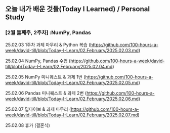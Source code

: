 ## 오늘 내가 배운 것들(Today I Learned) / Personal Study

### [2월 둘째주, 2주차] :NumPy, Pandas

25.02.03 1주차 과제 마무리 & Python 복습 (https://github.com/100-hours-a-week/david-till/blob/Today-I-Learn/02.February/2025.02.03.md)

25.02.04 NumPy, Pandas 수업 (https://github.com/100-hours-a-week/david-till/blob/Today-I-Learn/02.February/2025.02.04.md)

25.02.05 NumPy 미니퀘스트 & 과제 1번 (https://github.com/100-hours-a-week/david-till/blob/Today-I-Learn/02.February/2025.02.05.md)

25.02.06 Pandas 미니퀘스트 & 과제 2번 (https://github.com/100-hours-a-week/david-till/blob/Today-I-Learn/02.February/2025.02.06.md)

25.02.07 딥다이브 & 과제 마무리 (https://github.com/100-hours-a-week/david-till/blob/Today-I-Learn/02.February/2025.02.07.md)

25.02.08 휴가 (결혼식)

